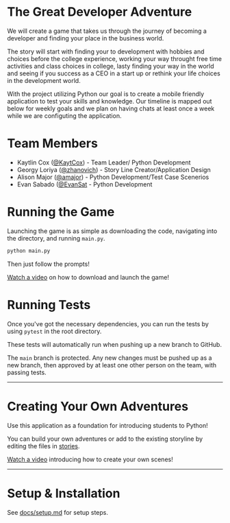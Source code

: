 # The Great Developer Adventure

We will create a game that takes us through the journey of becoming a developer and finding your place in the business world.

The story will start with finding your to development with hobbies and choices before the college experience, working your way throught free time activities and class choices in college, lasty finding your way in the world and seeing if you success as a CEO in a start up or rethink your life choices in the development world.

With the project utilizing Python our goal is to create a mobile friendly application to test your skills and knowledge. Our timeline is mapped out below for weekly goals and we plan on having chats at least once a week while we are configuting the application.

# Team Members

* Kaytlin Cox ([@KaytCox](https://github.com/KaytCox)) - Team Leader/ Python Development
* Georgy Loriya ([@zhanovich](https://github.com/zhanovich)) - Story Line Creator/Application Design
* Alison Major ([@amajor](https://github.com/amajor)) - Python Development/Test Case Scenerios
* Evan Sabado ([@EvanSat](https://github.com/EvanSat) - Python Development

# Running the Game

Launching the game is as simple as downloading the code, navigating into the directory, and running `main.py`.

```py
python main.py
```

Then just follow the prompts!

[Watch a video](https://drive.google.com/file/d/1rYfGiI7eDnqplQsMVHXZGH_uPMpHbtRx/view?usp=sharing) on how to download and launch the game!

# Running Tests

Once you've got the necessary dependencies, you can run the tests by using `pytest` in the root directory.

These tests will automatically run when pushing up a new branch to GitHub.

The `main` branch is protected. Any new changes must be pushed up as a new branch, then approved  by at least one other person on the team, with passing tests.

------------------

# Creating Your Own Adventures

Use this application as a foundation for introducing students to Python!

You can build your own adventures or add to the existing storyline by editing 
the files in [stories](./stories).

[Watch a video](https://drive.google.com/file/d/1Bf0_kYpk8ppw46QWyXHCE1xMlafEfBoT/view?usp=sharing) introducing how to create your own scenes!

------------------

# Setup & Installation

See [docs/setup.md](./docs/setup.md) for setup steps.
